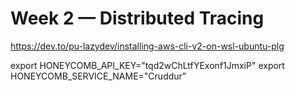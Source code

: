# Week 2 — Distributed Tracing

https://dev.to/pu-lazydev/installing-aws-cli-v2-on-wsl-ubuntu-plg

export HONEYCOMB_API_KEY="tqd2wChLtfYExonf1JmxiP"
export HONEYCOMB_SERVICE_NAME="Cruddur"

